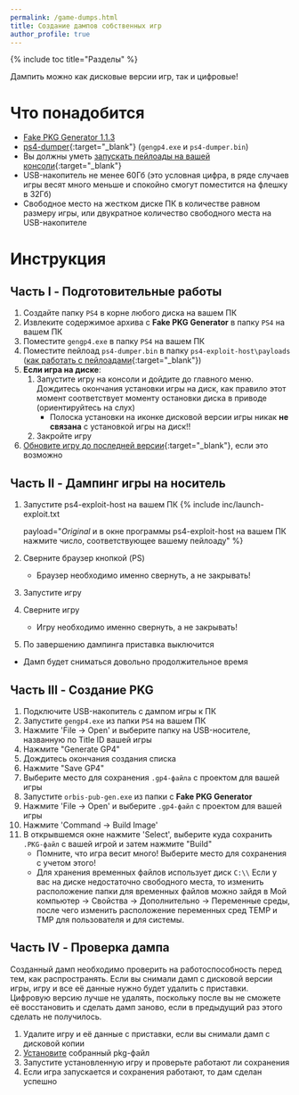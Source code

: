```yaml
---
permalink: /game-dumps.html
title: Создание дампов собственных игр
author_profile: true
---
```

{% include toc title="Разделы" %}

Дампить можно как дисковые версии игр, так и цифровые!

# Что понадобится

* [Fake PKG Generator 1.1.3](files/FPKGG113.7z)
* [ps4-dumper](https://github.com/xvortex/ps4-dumper/releases){:target="_blank"} (`gengp4.exe` и `ps4-dumper.bin`)
* Вы должны уметь [запускать пейлоады на вашей консоли](payloads){:target="_blank"}
* USB-накопитель не менее 60Гб (это условная цифра, в ряде случаев игры весят много меньше и спокойно смогут поместится на флешку в 32Гб)
* Свободное место на жестком диске ПК в количестве равном размеру игры, или двукратное количество свободного места на USB-накопителе

# Инструкция

## Часть I - Подготовительные работы

1. Создайте папку `PS4` в корне любого диска на вашем ПК
1. Извлеките содержимое архива с **Fake PKG Generator** в папку `PS4` на вашем ПК
1. Поместите `gengp4.exe` в папку `PS4` на вашем ПК
1. Поместите пейлоад `ps4-dumper.bin` в папку `ps4-exploit-host\payloads` ([как работать с пейлоадами](payloads){:target="_blank"})
1. **Если игра на диске**: 
	1. Запустите игру на консоли и дойдите до главного меню. Дождитесь окончания установки игры на диск, как правило этот момент соответствует моменту остановки диска в приводе (ориентируйтесь на слух)
		* Полоска установки на иконке дисковой версии игры никак **не связана** с установкой игры на диск!!
	1. Закройте игру
1. [Обновите игру до последней версии](game-patches){:target="_blank"}, если это возможно

## Часть II - Дампинг игры на носитель

1. Запустите ps4-exploit-host на вашем ПК
{% include inc/launch-exploit.txt 

	payload="*Original* и в окне программы ps4-exploit-host на вашем ПК нажмите число, соответствующее вашему пейлоаду" 
%}
1. Сверните браузер кнопкой (PS)
	* Браузер необходимо именно свернуть, а не закрывать!
1. Запустите игру
1. Сверните игру 
	* Игру необходимо именно свернуть, а не закрывать!
1. По завершению дампинга приставка выключится
* Дамп будет сниматься довольно продолжительное время

## Часть III - Создание PKG

1. Подключите USB-накопитель с дампом игры к ПК
1. Запустите `gengp4.exe` из папки `PS4` на вашем ПК
1. Нажмите 'File -> Open' и выберите папку на USB-носителе, названную по Title ID вашей игры
1. Нажмите "Generate GP4"
1. Дождитесь окончания создания списка
1. Нажмите "Save GP4"
1. Выберите место для сохранения `.gp4-файла` с проектом для вашей игры
1. Запустите `orbis-pub-gen.exe` из папки с **Fake PKG Generator** 
1. Нажмите 'File -> Open' и выберите `.gp4-файл` с проектом для вашей игры
1. Нажмите 'Command -> Build Image'
1. В открывшемся окне нажмите 'Select', выберите куда сохранить `.PKG-файл` с вашей игрой и затем нажмите "Build"
	* Помните, что игра весит много! Выберите место для сохранения с учетом этого!
	* Для хранения временных файлов использует диск `С:\\` Если у вас на диске недостаточно свободного места, то изменить расположение папки для временных файлов можно зайдя в Мой компьютер -> Свойства -> Дополнительно -> Переменные среды, после чего изменить расположение переменных сред TEMP и TMP для пользователя и для системы.
	
## Часть IV - Проверка дампа

Созданный дамп необходимо проверить на работоспособность перед тем, как распространять. Если вы снимали дамп с дисковой версии игры, игру и все её данные нужно будет удалить с приставки. Цифровую версию лучше не удалять, поскольку после вы не сможете её восстановить и сделать дамп заново, если в предыдущий раз этого сделать не получилось. 

1. Удалите игру и её данные с приставки, если вы снимали дамп с дисковой копии
1. [Установите](games) собранный pkg-файл 
1. Запустите установленную игру и проверьте работают ли сохранения
1. Если игра запускается и сохранения работают, то дам сделан успешно